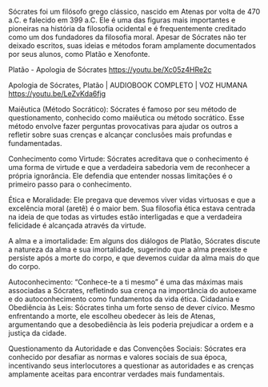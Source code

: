 Sócrates foi um filósofo grego clássico, nascido em Atenas por volta de 470 a.C. e falecido em 399 a.C. Ele é uma das figuras mais importantes e pioneiras na história da filosofia ocidental e é frequentemente creditado como um dos fundadores da filosofia moral. Apesar de Sócrates não ter deixado escritos, suas ideias e métodos foram amplamente documentados por seus alunos, como Platão e Xenofonte.

Platão - Apologia de Sócrates
https://youtu.be/Xc05z4HRe2c

Apologia de Sócrates, Platão | AUDIOBOOK COMPLETO | VOZ HUMANA
https://youtu.be/LeZvKda6fjg

Maiêutica (Método Socrático): Sócrates é famoso por seu método de questionamento, conhecido como maiêutica ou método socrático. Esse método envolve fazer perguntas provocativas para ajudar os outros a refletir sobre suas crenças e alcançar conclusões mais profundas e fundamentadas.

Conhecimento como Virtude: Sócrates acreditava que o conhecimento é uma forma de virtude e que a verdadeira sabedoria vem de reconhecer a própria ignorância. Ele defendia que entender nossas limitações é o primeiro passo para o conhecimento.

Ética e Moralidade: Ele pregava que devemos viver vidas virtuosas e que a excelência moral (aretê) é o maior bem. Sua filosofia ética estava centrada na ideia de que todas as virtudes estão interligadas e que a verdadeira felicidade é alcançada através da virtude.

A alma e a imortalidade: Em alguns dos diálogos de Platão, Sócrates discute a natureza da alma e sua imortalidade, sugerindo que a alma preexiste e persiste após a morte do corpo, e que devemos cuidar da alma mais do que do corpo.

Autoconhecimento: “Conhece-te a ti mesmo” é uma das máximas mais associadas a Sócrates, refletindo sua crença na importância do autoexame e do autoconhecimento como fundamentos da vida ética.
Cidadania e Obediência às Leis: Sócrates tinha um forte senso de dever cívico. Mesmo enfrentando a morte, ele escolheu obedecer às leis de Atenas, argumentando que a desobediência às leis poderia prejudicar a ordem e a justiça da cidade.

Questionamento da Autoridade e das Convenções Sociais: Sócrates era conhecido por desafiar as normas e valores sociais de sua época, incentivando seus interlocutores a questionar as autoridades e as crenças amplamente aceitas para encontrar verdades mais fundamentais.